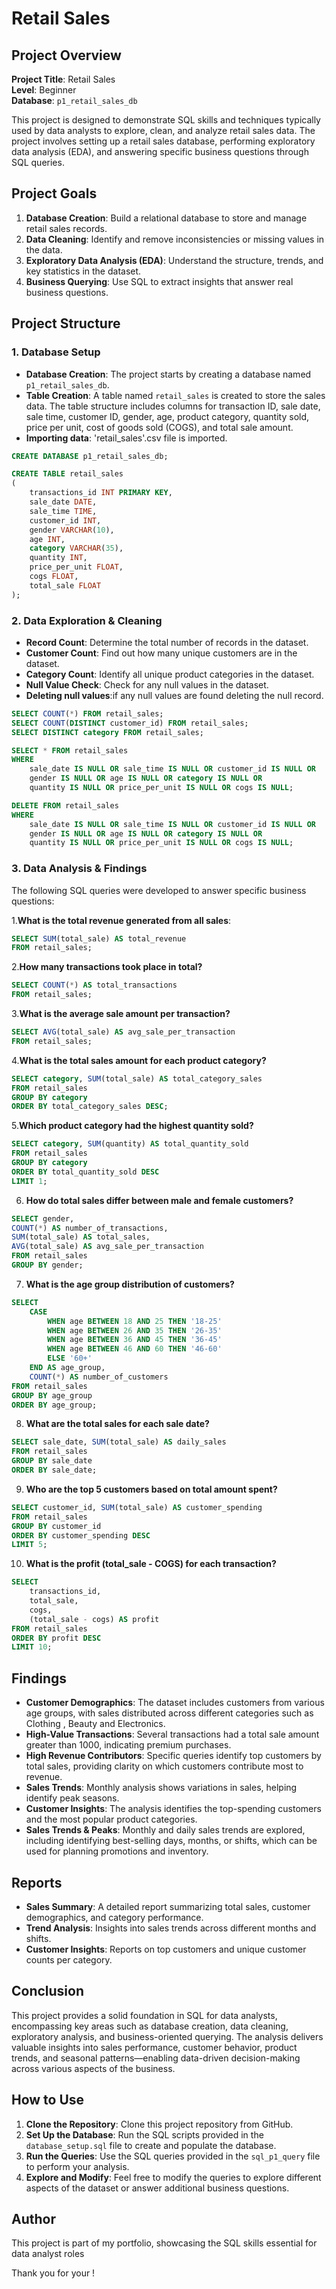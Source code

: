 # Retail Sales

## Project Overview

**Project Title**: Retail Sales  
**Level**: Beginner  
**Database**: `p1_retail_sales_db`

This project is designed to demonstrate SQL skills and techniques typically used by data analysts to explore, clean, and analyze retail sales data. The project involves setting up a retail sales database, performing exploratory data analysis (EDA), and answering specific business questions through SQL queries.

## Project Goals

1. **Database Creation**: Build a relational database to store and manage retail sales records.
2. **Data Cleaning**: Identify and remove inconsistencies or missing values in the data.
3. **Exploratory Data Analysis (EDA)**: Understand the structure, trends, and key statistics in the dataset.
4. **Business Querying**: Use SQL to extract insights that answer real business questions.

## Project Structure

### 1. Database Setup

- **Database Creation**: The project starts by creating a database named `p1_retail_sales_db`.
- **Table Creation**: A table named `retail_sales` is created to store the sales data. The table structure includes columns for transaction ID, sale date, sale time, customer ID, gender, age, product category, quantity sold, price per unit, cost of goods sold (COGS), and total sale amount.
- **Importing data**: 'retail_sales'.csv file is imported.

```sql
CREATE DATABASE p1_retail_sales_db;

CREATE TABLE retail_sales
(
    transactions_id INT PRIMARY KEY,
    sale_date DATE,	
    sale_time TIME,
    customer_id INT,	
    gender VARCHAR(10),
    age INT,
    category VARCHAR(35),
    quantity INT,
    price_per_unit FLOAT,	
    cogs FLOAT,
    total_sale FLOAT
);
```

### 2. Data Exploration & Cleaning

- **Record Count**: Determine the total number of records in the dataset.
- **Customer Count**: Find out how many unique customers are in the dataset.
- **Category Count**: Identify all unique product categories in the dataset.
- **Null Value Check**: Check for any null values in the dataset. 
- **Deleting null values**:if any null values are found deleting the null record.

```sql
SELECT COUNT(*) FROM retail_sales;
SELECT COUNT(DISTINCT customer_id) FROM retail_sales;
SELECT DISTINCT category FROM retail_sales;

SELECT * FROM retail_sales
WHERE 
    sale_date IS NULL OR sale_time IS NULL OR customer_id IS NULL OR 
    gender IS NULL OR age IS NULL OR category IS NULL OR 
    quantity IS NULL OR price_per_unit IS NULL OR cogs IS NULL;

DELETE FROM retail_sales
WHERE 
    sale_date IS NULL OR sale_time IS NULL OR customer_id IS NULL OR 
    gender IS NULL OR age IS NULL OR category IS NULL OR 
    quantity IS NULL OR price_per_unit IS NULL OR cogs IS NULL;
```

### 3. Data Analysis & Findings

The following SQL queries were developed to answer specific business questions:

1.**What is the total revenue generated from all sales**:
```sql
SELECT SUM(total_sale) AS total_revenue
FROM retail_sales;
```
2.**How many transactions took place in total?**
```sql
SELECT COUNT(*) AS total_transactions
FROM retail_sales;
```

3.**What is the average sale amount per transaction?**
```sql
SELECT AVG(total_sale) AS avg_sale_per_transaction
FROM retail_sales;
```

4.**What is the total sales amount for each product category?**
```sql
SELECT category, SUM(total_sale) AS total_category_sales
FROM retail_sales
GROUP BY category
ORDER BY total_category_sales DESC;
```

5.**Which product category had the highest quantity sold?**
```sql
SELECT category, SUM(quantity) AS total_quantity_sold
FROM retail_sales
GROUP BY category
ORDER BY total_quantity_sold DESC
LIMIT 1;
```

6. **How do total sales differ between male and female customers?**
```sql
SELECT gender, 
COUNT(*) AS number_of_transactions,
SUM(total_sale) AS total_sales,
AVG(total_sale) AS avg_sale_per_transaction
FROM retail_sales
GROUP BY gender;
```


 7. **What is the age group distribution of customers?**
```sql
SELECT 
    CASE 
        WHEN age BETWEEN 18 AND 25 THEN '18-25'
        WHEN age BETWEEN 26 AND 35 THEN '26-35'
        WHEN age BETWEEN 36 AND 45 THEN '36-45'
        WHEN age BETWEEN 46 AND 60 THEN '46-60'
        ELSE '60+'
    END AS age_group,
    COUNT(*) AS number_of_customers
FROM retail_sales
GROUP BY age_group
ORDER BY age_group;
```

8. **What are the total sales for each sale date?**
```sql
SELECT sale_date, SUM(total_sale) AS daily_sales
FROM retail_sales
GROUP BY sale_date
ORDER BY sale_date;
```

9. **Who are the top 5 customers based on total amount spent?**
```sql
SELECT customer_id, SUM(total_sale) AS customer_spending
FROM retail_sales
GROUP BY customer_id
ORDER BY customer_spending DESC
LIMIT 5;
```

10. **What is the profit (total_sale - COGS) for each transaction?**
```sql
SELECT 
    transactions_id,
    total_sale,
    cogs,
    (total_sale - cogs) AS profit
FROM retail_sales
ORDER BY profit DESC
LIMIT 10;
```




## Findings

- **Customer Demographics**: The dataset includes customers from various age groups, with sales distributed across different categories such as Clothing , Beauty and Electronics.
- **High-Value Transactions**: Several transactions had a total sale amount greater than 1000, indicating premium purchases.
 - **High Revenue Contributors**: Specific queries identify top customers by total sales, providing clarity on which customers contribute most to revenue.
- **Sales Trends**: Monthly analysis shows variations in sales, helping identify peak seasons.
- **Customer Insights**: The analysis identifies the top-spending customers and the most popular product categories.
- **Sales Trends & Peaks**: Monthly and daily sales trends are explored, including identifying best-selling days, months, or shifts, which can be used for planning promotions and inventory.


## Reports

- **Sales Summary**: A detailed report summarizing total sales, customer demographics, and category performance.
- **Trend Analysis**: Insights into sales trends across different months and shifts.
- **Customer Insights**: Reports on top customers and unique customer counts per category.

## Conclusion

This project provides a solid foundation in SQL for data analysts, encompassing key areas such as database creation, data cleaning, exploratory analysis, and business-oriented querying. The analysis delivers valuable insights into sales performance, customer behavior, product trends, and seasonal patterns—enabling data-driven decision-making across various aspects of the business.

## How to Use

1. **Clone the Repository**: Clone this project repository from GitHub.
2. **Set Up the Database**: Run the SQL scripts provided in the `database_setup.sql` file to create and populate the database.
3. **Run the Queries**: Use the SQL queries provided in the `sql_p1_query` file to perform your analysis.
4. **Explore and Modify**: Feel free to modify the queries to explore different aspects of the dataset or answer additional business questions.

## Author 

This project is part of my portfolio, showcasing the SQL skills essential for data analyst roles


Thank you for your !
